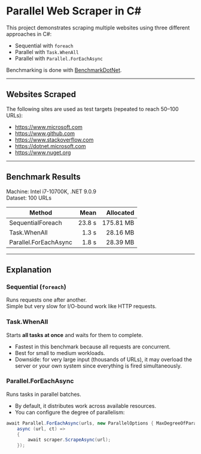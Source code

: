 # Parallel Web Scraper in C#

This project demonstrates scraping multiple websites using three different approaches in C#:

- Sequential with `foreach`
- Parallel with `Task.WhenAll`
- Parallel with `Parallel.ForEachAsync`

Benchmarking is done with [BenchmarkDotNet](https://github.com/dotnet/BenchmarkDotNet).

---

## Websites Scraped
The following sites are used as test targets (repeated to reach 50–100 URLs):

- https://www.microsoft.com  
- https://www.github.com  
- https://www.stackoverflow.com  
- https://dotnet.microsoft.com  
- https://www.nuget.org  

---

## Benchmark Results

Machine: Intel i7-10700K, .NET 9.0.9  
Dataset: 100 URLs

| Method                | Mean     | Allocated |
|-----------------------|---------:|----------:|
| SequentialForeach     | 23.8 s   | 175.81 MB |
| Task.WhenAll          |  1.3 s   |  28.16 MB |
| Parallel.ForEachAsync |  1.8 s   |  28.39 MB |

---

## Explanation

### Sequential (`foreach`)
Runs requests one after another.  
Simple but very slow for I/O-bound work like HTTP requests.  

### Task.WhenAll
Starts **all tasks at once** and waits for them to complete.  
- Fastest in this benchmark because all requests are concurrent.  
- Best for small to medium workloads.  
- Downside: for very large input (thousands of URLs), it may overload the server or your own system since everything is fired simultaneously.

### Parallel.ForEachAsync
Runs tasks in parallel batches.  
- By default, it distributes work across available resources.  
- You can configure the degree of parallelism:

```csharp
await Parallel.ForEachAsync(urls, new ParallelOptions { MaxDegreeOfParallelism = 5 },
    async (url, ct) =>
    {
        await scraper.ScrapeAsync(url);
    });
